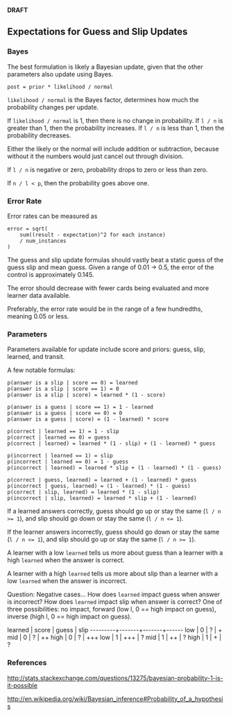 **DRAFT**

Expectations for Guess and Slip Updates
---------------------------------------

### Bayes

The best formulation is likely a Bayesian update, given that the other parameters also update using Bayes.

    post = prior * likelihood / normal

`likelihood / normal` is the Bayes factor, determines how much the probability changes per update.

If `likelihood / normal` is 1, then there is no change in probability. If `l / n` is greater than 1, then the probability increases. If `l / n` is less than 1, then the probability decreases.

Either the likely or the normal will include addition or subtraction, because without it the numbers would just cancel out through division.

If `l / n` is negative or zero, probability drops to zero or less than zero.

If `n / l < p`, then the probability goes above one.

### Error Rate

Error rates can be measured as

    error = sqrt(
        sum((result - expectation)^2 for each instance)
        / num_instances
    )

The guess and slip update formulas should vastly beat a static guess of the guess slip and mean guess. Given a range of 0.01 -> 0.5, the error of the control is approximately 0.145.

The error should decrease with fewer cards being evaluated and more learner data available.

Preferably, the error rate would be in the range of a few hundredths, meaning 0.05 or less.

### Parameters

Parameters available for update include score and priors: guess, slip, learned, and transit.

A few notable formulas:

    p(answer is a slip | score == 0) = learned
    p(answer is a slip | score == 1) = 0
    p(answer is a slip | score) = learned * (1 - score)

    p(answer is a guess | score == 1) = 1 - learned
    p(answer is a guess | score == 0) = 0
    p(answer is a guess | score) = (1 - learned) * score

    p(correct | learned == 1) = 1 - slip
    p(correct | learned == 0) = guess
    p(correct | learned) = learned * (1 - slip) + (1 - learned) * guess

    p(incorrect | learned == 1) = slip
    p(incorrect | learned == 0) = 1 - guess
    p(incorrect | learned) = learned * slip + (1 - learned) * (1 - guess)

    p(correct | guess, learned) = learned + (1 - learned) * guess
    p(incorrect | guess, learned) = (1 - learned) * (1 - guess)
    p(correct | slip, learned) = learned * (1 - slip)
    p(incorrect | slip, learned) = learned * slip + (1 - learned)

If a learned answers correctly, guess should go up or stay the same (`l / n >= 1`), and slip should go down or stay the same (`l / n <= 1`).

If the learner answers incorrectly, guess should go down or stay the same (`l / n <= 1`), and slip should go up or stay the same (`l / n >= 1`).

A learner with a low `learned` tells us more about guess than a learner with a high `learned` when the answer is correct.

A learner with a high `learned` tells us more about slip than a learner with a low `learned` when the answer is incorrect.

Question: Negative cases... How does `learned` impact guess when answer is incorrect? How does `learned` impact slip when answer is correct? One of three possibilities: no impact, forward (low l, 0 == high impact on guess), inverse (high l, 0 == high impact on guess).

 learned | score | guess | slip
---------+-------+-------+------
 low     | 0     | ?     | +
 mid     | 0     | ?     | ++
 high    | 0     | ?     | +++
 low     | 1     | +++   | ?
 mid     | 1     | ++    | ?
 high    | 1     | +     | ?

### References

http://stats.stackexchange.com/questions/13275/bayesian-probability-1-is-it-possible

http://en.wikipedia.org/wiki/Bayesian_inference#Probability_of_a_hypothesis
